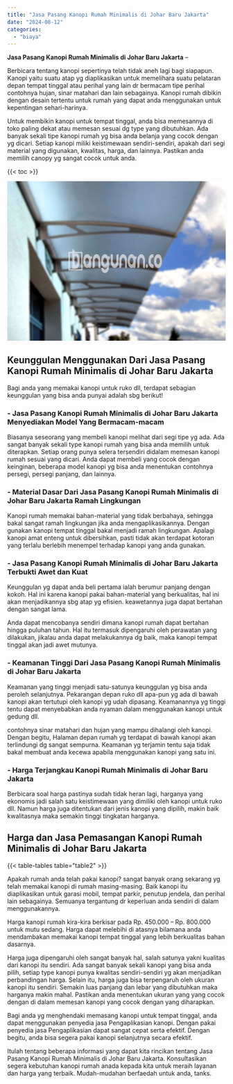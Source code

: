 ```yaml
---
title: "Jasa Pasang Kanopi Rumah Minimalis di Johar Baru Jakarta"
date: "2024-08-12"
categories: 
  - "biaya"
---
```


**Jasa Pasang Kanopi Rumah Minimalis di Johar Baru Jakarta** –

Berbicara tentang kanopi sepertinya telah tidak aneh lagi bagi siapapun. Kanopi yaitu suatu atap yg diaplikasikan untuk memelihara suatu pelataran depan tempat tinggal atau perihal yang lain dr bermacam tipe perihal contohnya hujan, sinar matahari dan lain sebagainya. Kanopi rumah dibikin dengan desain tertentu untuk rumah yang dapat anda menggunakan untuk kepentingan sehari-harinya.

Untuk membikin kanopi untuk tempat tinggal, anda bisa memesannya di toko paling dekat atau memesan sesuai dg type yang dibutuhkan. Ada banyak sekali tipe kanopi rumah yg bisa anda belanja yang cocok dengan yg dicari. Setiap kanopi miliki keistimewaan sendiri-sendiri, apakah dari segi material yang digunakan, kwalitas, harga, dan lainnya. Pastikan anda memilih canopy yg sangat cocok untuk anda.

{{< toc >}}

![Jasa Pasang Kanopi Rumah Minimalis di Johar Baru Jakarta](/images/harga-kanopi-minimalis-21.png)

## Keunggulan Menggunakan Dari Jasa Pasang Kanopi Rumah Minimalis di Johar Baru Jakarta

Bagi anda yang memakai kanopi untuk ruko dll, terdapat sebagian keunggulan yang bisa anda punyai adalah sbg berikut!

### \- Jasa Pasang Kanopi Rumah Minimalis di Johar Baru Jakarta Menyediakan Model Yang Bermacam-macam

Biasanya seseorang yang membeli kanopi melihat dari segi tipe yg ada. Ada sangat banyak sekali type kanopi rumah yang bisa anda memilih untuk diterapkan. Setiap orang punya selera tersendiri didalam memesan kanopi rumah sesuai yang dicari. Anda dapat membeli yang cocok dengan keinginan, beberapa model kanopi yg bisa anda menentukan contohnya persegi, persegi panjang, dan lainnya.

### \- Material Dasar Dari Jasa Pasang Kanopi Rumah Minimalis di Johar Baru Jakarta Ramah Lingkungan

Kanopi rumah memakai bahan-material yang tidak berbahaya, sehingga bakal sangat ramah lingkungan jika anda mengaplikasikannya. Dengan gunakan kanopi tempat tinggal bakal menjadi ramah lingkungan. Apalagi kanopi amat enteng untuk dibersihkan, pasti tidak akan terdapat kotoran yang terlalu berlebih menempel terhadap kanopi yang anda gunakan.

### \- Jasa Pasang Kanopi Rumah Minimalis di Johar Baru Jakarta Terbukti Awet dan Kuat

Keunggulan yg dapat anda beli pertama ialah berumur panjang dengan kokoh. Hal ini karena kanopi pakai bahan-material yang berkualitas, hal ini akan menjadikannya sbg atap yg efisien. keawetannya juga dapat bertahan dengan sangat lama.

Anda dapat mencobanya sendiri dimana kanopi rumah dapat bertahan hingga puluhan tahun. Hal itu termasuk dipengaruhi oleh perawatan yang dilakukan, jikalau anda dapat melakukannya dg baik, maka kanopi tempat tinggal akan jadi awet mutunya.

### \- Keamanan Tinggi Dari Jasa Pasang Kanopi Rumah Minimalis di Johar Baru Jakarta

Keamanan yang tinggi menjadi satu-satunya keunggulan yg bisa anda peroleh selanjutnya. Pekarangan depan ruko dll apa-pun yg ada di bawah kanopi akan tertutupi oleh kanopi yg udah dipasang. Keamanannya yg tinggi tentu dapat menyebabkan anda nyaman dalam menggunakan kanopi untuk gedung dll.

contohnya sinar matahari dan hujan yang mampu dihalangi oleh kanopi. Dengan begitu, Halaman depan rumah yg terdapat di bawah kanopi akan terlindungi dg sangat sempurna. Keamanan yg terjamin tentu saja tidak bakal membuat anda kecewa apabila menggunakan kanopi yang satu ini.

### \- Harga Terjangkau Kanopi Rumah Minimalis di Johar Baru Jakarta

Berbicara soal harga pastinya sudah tidak heran lagi, harganya yang ekonomis jadi salah satu keistimewaan yang dimiliki oleh kanopi untuk ruko dll. Namun harga juga ditentukan dari jenis kanopi yang dipilih, makin baik kwalitasnya maka semakin tinggi tingkatan harganya.

## Harga dan Jasa Pemasangan Kanopi Rumah Minimalis di Johar Baru Jakarta

{{< table-tables table="table2" >}}

Apakah rumah anda telah pakai kanopi? sangat banyak orang sekarang yg telah memakai kanopi di rumah masing-masing. Baik kanopi itu diaplikasikan untuk garasi mobil, tempat parkir, penutup jendela, dan perihal lain sebagainya. Semuanya tergantung dr keperluan anda sendiri di dalam menggunakannya.

Harga kanopi rumah kira-kira berkisar pada Rp. 450.000 – Rp. 800.000 untuk mutu sedang. Harga dapat melebihi di atasnya bilamana anda mendambakan memakai kanopi tempat tinggal yang lebih berkualitas bahan dasarnya.

Harga juga dipengaruhi oleh sangat banyak hal, salah satunya yakni kualitas dari kanopi itu sendiri. Ada sangat banyak sekali kanopi yang bisa anda pilih, setiap type kanopi punya kwalitas sendiri-sendiri yg akan menjadikan perbandingan harga. Selain itu, harga juga bisa terpengaruh oleh ukuran kanopi itu sendiri. Semakin luas panjang dan lebar yang dibutuhkan maka harganya makin mahal. Pastikan anda menentukan ukuran yang yang cocok dengan di dalam memesan kanopi yang cocok dengan yang diharapkan.

Bagi anda yg menghendaki memasang kanopi untuk tempat tinggal, anda dapat menggunakan penyedia jasa Pengaplikasian kanopi. Dengan pakai penyedia jasa Pengaplikasian dapat sangat cepat serta efektif. Dengan begitu, anda bisa segera pakai kanopi selanjutnya secara efektif.

Itulah tentang beberapa informasi yang dapat kita rincikan tentang Jasa Pasang Kanopi Rumah Minimalis di Johar Baru Jakarta. Konsultasikan segera kebutuhan kanopi rumah anada kepada kita untuk meraih layanan dan harga yang terbaik. Mudah-mudahan berfaedah untuk anda, tanks.
